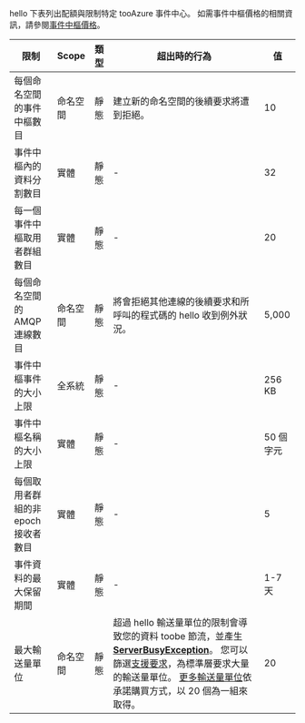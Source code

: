 hello 下表列出配額與限制特定 tooAzure 事件中心。 如需事件中樞價格的相關資訊，請參閱[事件中樞價格](https://azure.microsoft.com/pricing/details/event-hubs/)。

| 限制 | Scope | 類型 | 超出時的行為 | 值 |
| --- | --- | --- | --- | --- |
| 每個命名空間的事件中樞數目 |命名空間 |靜態 |建立新的命名空間的後續要求將遭到拒絕。 |10 |
| 事件中樞內的資料分割數目 |實體 |靜態 |- |32 |
| 每一個事件中樞取用者群組數目 |實體 |靜態 |- |20 |
| 每個命名空間的 AMQP 連線數目 |命名空間 |靜態 |將會拒絕其他連線的後續要求和所呼叫的程式碼的 hello 收到例外狀況。 |5,000 |
| 事件中樞事件的大小上限|全系統 |靜態 |- |256 KB |
| 事件中樞名稱的大小上限 |實體 |靜態 |- |50 個字元 |
| 每個取用者群組的非 epoch 接收者數目 |實體 |靜態 |- |5 |
| 事件資料的最大保留期間 |實體 |靜態 |- |1-7 天 |
| 最大輸送量單位 |命名空間 |靜態 |超過 hello 輸送量單位的限制會導致您的資料 toobe 節流，並產生 **[ServerBusyException](/dotnet/api/microsoft.servicebus.messaging.serverbusyexception)**。 您可以篩選[支援要求](/azure/azure-supportability/how-to-create-azure-support-request)，為標準層要求大量的輸送量單位。 [更多輸送量單位](../articles/event-hubs/event-hubs-auto-inflate.md)依承諾購買方式，以 20 個為一組來取得。 |20 |

